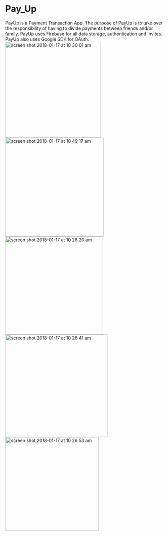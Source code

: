# Pay_Up
PayUp is a Payment Transaction App. The purpose of PayUp is to take over the responsibility of having to divide payments between friends and/or family. PayUp uses Firebase for all data storage, authentication and Invites. PayUp also uses Google SDK for OAuth. 
<img width="302" alt="screen shot 2018-01-17 at 10 30 01 am" src="https://user-images.githubusercontent.com/31455741/35060646-ec72e36e-fb73-11e7-8f75-d944603c7418.png">
<img width="311" alt="screen shot 2018-01-17 at 10 49 17 am" src="https://user-images.githubusercontent.com/31455741/35060733-2996358e-fb74-11e7-9bce-5e87d1cfc78e.png">
<img width="309" alt="screen shot 2018-01-17 at 10 26 20 am" src="https://user-images.githubusercontent.com/31455741/35060609-cfb61e76-fb73-11e7-8835-97c62d5376f1.png">
<img width="323" alt="screen shot 2018-01-17 at 10 26 41 am" src="https://user-images.githubusercontent.com/31455741/35060638-e89172ba-fb73-11e7-96b2-82b5f3da2bd0.png">
<img width="295" alt="screen shot 2018-01-17 at 10 26 53 am" src="https://user-images.githubusercontent.com/31455741/35060641-ea84fec0-fb73-11e7-9043-4290131902eb.png">
